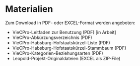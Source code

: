 # Materialien
Zum Download in PDF- oder EXCEL-Format werden angeboten:

* VieCPro-Leitfaden zur Benutzung (PDF) [in Arbeit]
* VieCPro-Abkürzungsverzeichnis (PDF)
* VieCPro-Habsburg-Hofstaatskürzel-Liste (PDF)
* VieCPro-Habsburg-Hofstaatskürzel-Stammbaum (PDF)
* VieCPro-Kategorien-Beziehungsarten (PDF)
* Leopold-Projekt-Originaldateien (EXCEL als ZIP-File)
